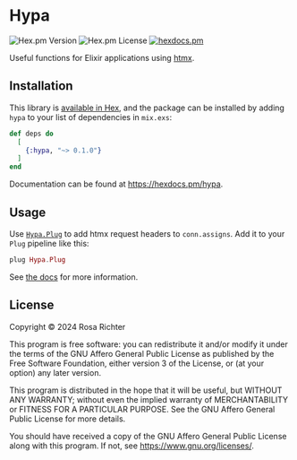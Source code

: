 # Hypa

![Hex.pm Version](https://img.shields.io/hexpm/v/hypa)
![Hex.pm License](https://img.shields.io/hexpm/l/hypa)
[![hexdocs.pm](https://img.shields.io/badge/hex-docs-lightgreen.svg)](https://hexdocs.pm/hypa/)

Useful functions for Elixir applications using [htmx].

[htmx]: https://htmx.org

## Installation

This library is [available in Hex](https://hex.pm/packages/hypa), and the package can be installed
by adding `hypa` to your list of dependencies in `mix.exs`:

```elixir
def deps do
  [
    {:hypa, "~> 0.1.0"}
  ]
end
```

Documentation can be found at <https://hexdocs.pm/hypa>.

## Usage

Use [`Hypa.Plug`] to add htmx request headers to `conn.assigns`.
Add it to your `Plug` pipeline like this:

```elixir
plug Hypa.Plug
```

See [the docs](https://hexdocs.pm/hypa) for more information.

[`Hypa.Plug`]: https://hexdocs.pm/hypa/Hypa.Plug.html

## License

Copyright © 2024 Rosa Richter

This program is free software: you can redistribute it and/or modify
it under the terms of the GNU Affero General Public License as
published by the Free Software Foundation, either version 3 of the
License, or (at your option) any later version.

This program is distributed in the hope that it will be useful,
but WITHOUT ANY WARRANTY; without even the implied warranty of
MERCHANTABILITY or FITNESS FOR A PARTICULAR PURPOSE.  See the
GNU Affero General Public License for more details.

You should have received a copy of the GNU Affero General Public License
along with this program.  If not, see <https://www.gnu.org/licenses/>.
